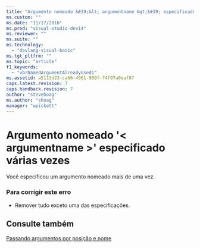 ```yaml
---
title: "Argumento nomeado &#39;&lt; argumentname &gt;&#39; especificado v&#225;rias vezes | Microsoft Docs"
ms.custom: ""
ms.date: "11/17/2016"
ms.prod: "visual-studio-dev14"
ms.reviewer: ""
ms.suite: ""
ms.technology: 
  - "devlang-visual-basic"
ms.tgt_pltfrm: ""
ms.topic: "article"
f1_keywords: 
  - "vbrNamedArgumentAlreadyUsed1"
ms.assetid: a5113d23-ca66-4961-909f-74f97a0eaf87
caps.latest.revision: 7
caps.handback.revision: 7
author: "stevehoag"
ms.author: "shoag"
manager: "wpickett"
---
```

# Argumento nomeado &#39;&lt; argumentname &gt;&#39; especificado v&#225;rias vezes
Você especificou um argumento nomeado mais de uma vez.  
  
### Para corrigir este erro  
  
-   Remover tudo exceto uma das especificações.  
  
## Consulte também  
 [Passando argumentos por posição e nome](../../visual-basic/programming-guide/language-features/procedures/passing-arguments-by-position-and-by-name.md)